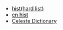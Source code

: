 * <a href="https://docs.google.com/spreadsheets/d/1A88F3X2lOQJry-Da2NpnAr-w5WDrkjDtg7Wt0kLCiz8/edit" target="_blank">hist(hard list)</a>
* <a href="https://docs.google.com/spreadsheets/d/1gXtYxsLfI3tS2_uXa0bVOIjGRzvzS-ezCHop8MvreBk/edit#gid=1877011465" target="_blank">cn hist</a>
* <a href="https://docs.google.com/document/d/13K5XuV2u54lLdKR_oWLNxE6on4GerDJ4GjHy1sQJfDk/edit" target="_blank">Celeste Dictionary</a>